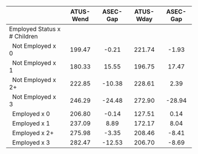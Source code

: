 
|                      |    ATUS-Wend |     ASEC-Gap |    ATUS-Wday |     ASEC-Gap |
| -------------------- | :----------: | :----------: | :----------: | :----------: |
| Employed Status x # Children |              |              |              |              |
| &nbsp;&nbsp;Not Employed x 0 |       199.47 |        -0.21 |       221.74 |        -1.93 |
| &nbsp;&nbsp;Not Employed x 1 |       180.33 |        15.55 |       196.75 |        17.47 |
| &nbsp;&nbsp;Not Employed x 2+ |       222.85 |       -10.38 |       228.61 |         2.39 |
| &nbsp;&nbsp;Not Employed x 3 |       246.29 |       -24.48 |       272.90 |       -28.94 |
| &nbsp;&nbsp;Employed x 0 |       206.80 |        -0.14 |       127.51 |         0.14 |
| &nbsp;&nbsp;Employed x 1 |       237.09 |         8.89 |       172.17 |         8.04 |
| &nbsp;&nbsp;Employed x 2+ |       275.98 |        -3.35 |       208.46 |        -8.41 |
| &nbsp;&nbsp;Employed x 3 |       282.47 |       -12.53 |       206.70 |        -8.69 |

